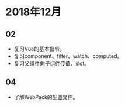 # 2018年12月

## 02

- 复习Vue的基本指令。
- 复习component、filter、watch、computed。
- 复习父组件向子组件传值、slot。

## 04

- 了解WebPack的配置文件。